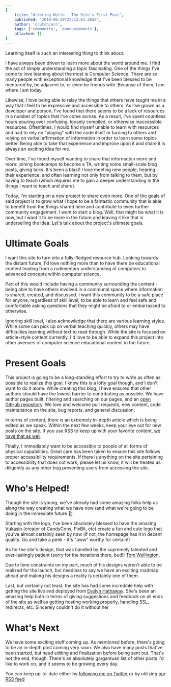 ```yaml
---
{
    title: "Uttering Hello - The Site's First Post",
    published: "2019-06-29T22:12:03.284Z",
    author: 'crutchcorn',
    tags: ['community', 'announcements'],
    attached: []
}
---
```


Learning itself is such an interesting thing to think about. 

I have always been driven to learn more about the world around me. I find the act of simply understanding a topic fascinating. One of the things I've come to love learning about the most is Computer Science. There are so many people with exceptional knowledge that I've been blessed to be mentored by, be adjacent to, or even be friends with. Because of them, I am where I am today.

Likewise, I love being able to relay the things that others have taught me in a way that I feel to be expressive and accessible to others. As I've grown as a developer and person, I've found that there seems to be a lack of resources in a number of topics that I've come across. As a result, I've spent countless hours pouring over confusing, loosely compiled, or otherwise inaccessible resources. Oftentimes, I would find myself unable to learn with resources and had to rely on "playing" with the code itself or turning to others and relying on verbal affirmation of information in order to learn some topics better. Being able to take that experience and improve upon it and share it is always an exciting idea for me. 

Over time, I've found myself wanting to share that information more and more: joining bootcamps to become a TA, writing some small-scale blog posts, giving talks. It's been a blast! I love meeting new people, hearing their experience, and often learning not only from talking to them, but by having to teach (which requires me to gain a deeper understanding in the things I want to teach and share). 

Today, I'm starting on a new project to share even more. One of the goals of said project is to grow what I hope to be a fantastic community that is able to benefit from the things shared here and contribute to even further community engagement. I want to start a blog. Well, that might be what it is now, but I want it to be more in the future and leaving it like that is underselling the idea. Let's talk about the project's ultimate goals.

# Ultimate Goals

I want this site to turn into a fully-fledged resource hub. Looking towards the distant future, I'd love nothing more than to have there be educational content leading from a rudimentary understanding of computers to advanced concepts within computer science.

Part of this would include having a community surrounding the content - being able to have others involved in a communal space where information is shared, created, and discussed. I want this community to be a safe place for anyone, regardless of skill level, to be able to learn and feel safe and comfortable asking questions that they might be afraid to or embarrassed to otherwise.

Ignoring skill level, I also acknowledge that there are various learning styles. While some can pick up on verbal teaching quickly, others may have difficulties learning without text to read through. While the site is focused on article-style content currently, I'd love to be able to expand this project into other avenues of computer science educational content in the future.

# Present Goals

This project is going to be a long-standing effort to try to write as often as possible to realize this goal. I know this is a lofty goal though, and I don't want to do it alone. While creating this blog, I have ensured that other authors should have the lowest barrier to contributing as possible. We have author pages built, filtering and searching on our pages, and an [open GitHub repository](https://github.com/crutchcorn/unicorn-utterances). We love and welcome pull requests, new content, code maintenance on the site, bug reports, and general discussion.

In terms of content, there is an extremely in-depth article which is being edited as we speak. Within the next few weeks, keep your eye out for new posts on the site. If you use RSS to keep up with your favorite content, [we have that as well](https://unicorn-utterances.com/rss.xml).

Finally, I immediately want to be accessible to people of all forms of physical capabilities. Great care has been taken to ensure this site follows proper accessibility requirements. If there is anything on the site pertaining to accessibility that does not work, please let us know, it will be treated as diligently as any other bug preventing users from accessing the site.

# Who's Helped!

Though the site is young, we've already had some amazing folks help us along the way creating what we have now (and what we're going to be doing in the immediate future 🤫)

Starting with the logo, I've been absolutely blessed to have the amazing [Vukasin](https://twitter.com/vukash_in) (creator of CandyCons, PixBit, etc) create a fun and cute logo that you've almost certainly seen by now (if not, the homepage has it in decent quality. Go and take a peek - it's "aww" worthy for certain!)

As for the site's design, that was handled by the supremely talented and ever-lastingly patient (sorry for the iterations there, bud!) [Tom Wellington](https://twitter.com/tommy_emo_).

Due to time constraints on my part, much of his designs weren't able to be realized for the launch, but needless to say we have an exciting roadmap ahead and making his designs a reality is certainly one of them.

Last, but certainly not least, the site has had some incredible help with getting the site live and deployed from [Evelyn Hathaway](https://twitter.com/evelynhathaway_). She's been an amazing help both in terms of giving suggestions and feedback on all ends of the site as well as getting hosting working properly, handling SSL, redirects, etc. Sincerely couldn't do it without her

# What's Next

We have some exciting stuff coming up. As mentioned before, there's going to be an in-depth post coming very soon. We also have many posts that've been started, but need editing and finalization before being sent out. That's not the end, though. There's an absolutely gargantuan list of other posts I'd like to work on, and it seems to be growing every day.

You can keep up-to-date either by [following me on Twitter](https://twitter.com/crutchcorn) or by utilizing [our RSS feed](https://unicorn-utterances.com/rss.xml)
